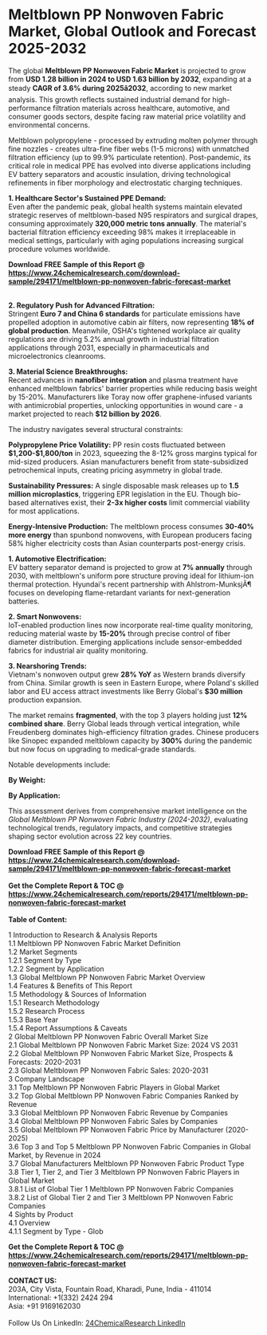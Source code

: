 <h1>Meltblown PP Nonwoven Fabric Market, Global Outlook and Forecast 2025-2032</h1><p>The global <strong>Meltblown PP Nonwoven Fabric Market</strong> is projected to grow from <strong>USD 1.28 billion in 2024 to USD 1.63 billion by 2032</strong>, expanding at a steady <strong>CAGR of 3.6% during 2025â2032</strong>, according to new market analysis. This growth reflects sustained industrial demand for high-performance filtration materials across healthcare, automotive, and consumer goods sectors, despite facing raw material price volatility and environmental concerns.</p><p>Meltblown polypropylene - processed by extruding molten polymer through fine nozzles - creates ultra-fine fiber webs (1-5 microns) with unmatched filtration efficiency (up to 99.9% particulate retention). Post-pandemic, its critical role in medical PPE has evolved into diverse applications including EV battery separators and acoustic insulation, driving technological refinements in fiber morphology and electrostatic charging techniques.</p><p><strong>1. Healthcare Sector's Sustained PPE Demand:</strong><br>
Even after the pandemic peak, global health systems maintain elevated strategic reserves of meltblown-based N95 respirators and surgical drapes, consuming approximately <strong>320,000 metric tons annually</strong>. The material's bacterial filtration efficiency exceeding 98% makes it irreplaceable in medical settings, particularly with aging populations increasing surgical procedure volumes worldwide.</p><div><b>Download FREE Sample of this Report @ 
            <a href="https://www.24chemicalresearch.com/download-sample/294171/meltblown-pp-nonwoven-fabric-forecast-market">
            https://www.24chemicalresearch.com/download-sample/294171/meltblown-pp-nonwoven-fabric-forecast-market</a></b></div><br><p><strong>2. Regulatory Push for Advanced Filtration:</strong><br>
Stringent <strong>Euro 7 and China 6 standards</strong> for particulate emissions have propelled adoption in automotive cabin air filters, now representing <strong>18% of global production</strong>. Meanwhile, OSHA's tightened workplace air quality regulations are driving 5.2% annual growth in industrial filtration applications through 2031, especially in pharmaceuticals and microelectronics cleanrooms.</p><p><strong>3. Material Science Breakthroughs:</strong><br>
Recent advances in <strong>nanofiber integration</strong> and plasma treatment have enhanced meltblown fabrics' barrier properties while reducing basis weight by 15-20%. Manufacturers like Toray now offer graphene-infused variants with antimicrobial properties, unlocking opportunities in wound care - a market projected to reach <strong>$12 billion by 2026</strong>.</p><p>The industry navigates several structural constraints:</p><p><strong>Polypropylene Price Volatility:</strong> PP resin costs fluctuated between <strong>$1,200-$1,800/ton</strong> in 2023, squeezing the 8-12% gross margins typical for mid-sized producers. Asian manufacturers benefit from state-subsidized petrochemical inputs, creating pricing asymmetry in global trade.</p><p><strong>Sustainability Pressures:</strong> A single disposable mask releases up to <strong>1.5 million microplastics</strong>, triggering EPR legislation in the EU. Though bio-based alternatives exist, their <strong>2-3x higher costs</strong> limit commercial viability for most applications.</p><p><strong>Energy-Intensive Production:</strong> The meltblown process consumes <strong>30-40% more energy</strong> than spunbond nonwovens, with European producers facing 58% higher electricity costs than Asian counterparts post-energy crisis.</p><p><strong>1. Automotive Electrification:</strong><br>
EV battery separator demand is projected to grow at <strong>7% annually</strong> through 2030, with meltblown's uniform pore structure proving ideal for lithium-ion thermal protection. Hyundai's recent partnership with Ahlstrom-MunksjÃ¶ focuses on developing flame-retardant variants for next-generation batteries.</p><p><strong>2. Smart Nonwovens:</strong><br>
IoT-enabled production lines now incorporate real-time quality monitoring, reducing material waste by <strong>15-20%</strong> through precise control of fiber diameter distribution. Emerging applications include sensor-embedded fabrics for industrial air quality monitoring.</p><p><strong>3. Nearshoring Trends:</strong><br>
Vietnam's nonwoven output grew <strong>28% YoY</strong> as Western brands diversify from China. Similar growth is seen in Eastern Europe, where Poland's skilled labor and EU access attract investments like Berry Global's <strong>$30 million</strong> production expansion.</p><p>The market remains <strong>fragmented</strong>, with the top 3 players holding just <strong>12% combined share</strong>. Berry Global leads through vertical integration, while Freudenberg dominates high-efficiency filtration grades. Chinese producers like Sinopec expanded meltblown capacity by <strong>300%</strong> during the pandemic but now focus on upgrading to medical-grade standards.</p><p>Notable developments include:</p><p><strong>By Weight:</strong></p><p><strong>By Application:</strong></p><p>This assessment derives from comprehensive market intelligence on the <em>Global Meltblown PP Nonwoven Fabric Industry (2024-2032)</em>, evaluating technological trends, regulatory impacts, and competitive strategies shaping sector evolution across 22 key countries.</p><div><b>Download FREE Sample of this Report @ 
            <a href="https://www.24chemicalresearch.com/download-sample/294171/meltblown-pp-nonwoven-fabric-forecast-market">
            https://www.24chemicalresearch.com/download-sample/294171/meltblown-pp-nonwoven-fabric-forecast-market</a></b></div><br><div><b>Get the Complete Report & TOC @ 
            <a href="https://www.24chemicalresearch.com/reports/294171/meltblown-pp-nonwoven-fabric-forecast-market">
            https://www.24chemicalresearch.com/reports/294171/meltblown-pp-nonwoven-fabric-forecast-market</a></b></div><br>
            <b>Table of Content:</b><p>1 Introduction to Research & Analysis Reports<br />
 1.1 Meltblown PP Nonwoven Fabric Market Definition<br />
 1.2 Market Segments<br />
 1.2.1 Segment by Type<br />
 1.2.2 Segment by Application<br />
 1.3 Global Meltblown PP Nonwoven Fabric Market Overview<br />
 1.4 Features & Benefits of This Report<br />
 1.5 Methodology & Sources of Information<br />
 1.5.1 Research Methodology<br />
 1.5.2 Research Process<br />
 1.5.3 Base Year<br />
 1.5.4 Report Assumptions & Caveats<br />
2 Global Meltblown PP Nonwoven Fabric Overall Market Size<br />
 2.1 Global Meltblown PP Nonwoven Fabric Market Size: 2024 VS 2031<br />
 2.2 Global Meltblown PP Nonwoven Fabric Market Size, Prospects & Forecasts: 2020-2031<br />
 2.3 Global Meltblown PP Nonwoven Fabric Sales: 2020-2031<br />
3 Company Landscape<br />
 3.1 Top Meltblown PP Nonwoven Fabric Players in Global Market<br />
 3.2 Top Global Meltblown PP Nonwoven Fabric Companies Ranked by Revenue<br />
 3.3 Global Meltblown PP Nonwoven Fabric Revenue by Companies<br />
 3.4 Global Meltblown PP Nonwoven Fabric Sales by Companies<br />
 3.5 Global Meltblown PP Nonwoven Fabric Price by Manufacturer (2020-2025)<br />
 3.6 Top 3 and Top 5 Meltblown PP Nonwoven Fabric Companies in Global Market, by Revenue in 2024<br />
 3.7 Global Manufacturers Meltblown PP Nonwoven Fabric Product Type<br />
 3.8 Tier 1, Tier 2, and Tier 3 Meltblown PP Nonwoven Fabric Players in Global Market<br />
 3.8.1 List of Global Tier 1 Meltblown PP Nonwoven Fabric Companies<br />
 3.8.2 List of Global Tier 2 and Tier 3 Meltblown PP Nonwoven Fabric Companies<br />
4 Sights by Product<br />
 4.1 Overview<br />
 4.1.1 Segment by Type - Glob</p><div><b>Get the Complete Report & TOC @ 
            <a href="https://www.24chemicalresearch.com/reports/294171/meltblown-pp-nonwoven-fabric-forecast-market">
            https://www.24chemicalresearch.com/reports/294171/meltblown-pp-nonwoven-fabric-forecast-market</a></b></div><br><b>CONTACT US:</b><br>
            203A, City Vista, Fountain Road, Kharadi, Pune, India - 411014<br>
            International: +1(332) 2424 294<br>
            Asia: +91 9169162030 <br><br>
            Follow Us On LinkedIn: <a href="https://www.linkedin.com/company/24chemicalresearch/">24ChemicalResearch LinkedIn</a>